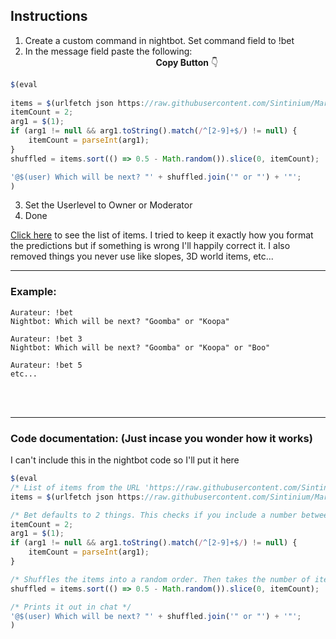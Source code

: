 Instructions
-----
1) Create a custom command in nightbot. Set command field to !bet
2) In the message field paste the following: &nbsp; &nbsp; &nbsp; &nbsp; &nbsp; &nbsp; &nbsp; &nbsp; &nbsp; &nbsp; &nbsp; &nbsp; &nbsp; &nbsp; &nbsp; &nbsp; &nbsp; &nbsp; &nbsp; &nbsp; &nbsp; &nbsp; &nbsp; &nbsp; &nbsp; &nbsp; &nbsp; &nbsp; &nbsp; &nbsp; &nbsp; &nbsp; &nbsp; &nbsp; &nbsp; &nbsp; &nbsp; &nbsp; &nbsp; &nbsp; &nbsp; &nbsp; &nbsp; &nbsp; &nbsp; &nbsp; &nbsp; &nbsp; &nbsp; &nbsp; &nbsp; &nbsp; &nbsp; &nbsp;**Copy Button** 👇
```JavaScript
$(eval
  
items = $(urlfetch json https://raw.githubusercontent.com/Sintinium/MarioMakerItems/main/items.json);
itemCount = 2;
arg1 = $(1);
if (arg1 != null && arg1.toString().match(/^[2-9]+$/) != null) { 
    itemCount = parseInt(arg1); 
} 
shuffled = items.sort(() => 0.5 - Math.random()).slice(0, itemCount);

'@$(user) Which will be next? "' + shuffled.join('" or "') + '"';
)
```
3) Set the Userlevel to Owner or Moderator
4) Done

[Click here](https://github.com/Sintinium/MarioMakerItems/blob/main/items.json) to see the list of items. I tried to keep it exactly how you format the predictions but if something is wrong I'll happily correct it. I also removed things you never use like slopes, 3D world items, etc...

--------

### Example:
```
Aurateur: !bet
Nightbot: Which will be next? "Goomba" or "Koopa"

Aurateur: !bet 3
Nightbot: Which will be next? "Goomba" or "Koopa" or "Boo"

Aurateur: !bet 5
etc...
```

<br/><br/>

-------

### Code documentation: (Just incase you wonder how it works)
I can't include this in the nightbot code so I'll put it here
```JavaScript
$(eval
/* List of items from the URL 'https://raw.githubusercontent.com/Sintinium/MarioMakerItems/main/items.json' */
items = $(urlfetch json https://raw.githubusercontent.com/Sintinium/MarioMakerItems/main/items.json);

/* Bet defaults to 2 things. This checks if you include a number between 2 and 9 in your command (ex: !bet 3) */
itemCount = 2;
arg1 = $(1);
if (arg1 != null && arg1.toString().match(/^[2-9]+$/) != null) { 
    itemCount = parseInt(arg1); 
}

/* Shuffles the items into a random order. Then takes the number of items that you asked for in the command (defaults to 2) */
shuffled = items.sort(() => 0.5 - Math.random()).slice(0, itemCount);

/* Prints it out in chat */
'@$(user) Which will be next? "' + shuffled.join('" or "') + '"';
)
```
